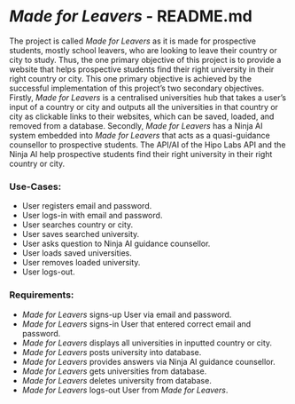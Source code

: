 # _Made for Leavers_ - README.md
The project is called _Made for Leavers_ as it is made for prospective students, mostly school leavers, who are looking to leave their country or city to study. Thus, the one primary objective of this project is to provide a website that helps prospective students find their right university in their right country or city. This one primary objective is achieved by the successful implementation of this project’s two secondary objectives. Firstly, _Made for Leavers_ is a centralised universities hub that takes a user’s input of a country or city and outputs all the universities in that country or city as clickable links to their websites, which can be saved, loaded, and removed from a database. Secondly, _Made for Leavers_ has a Ninja AI system embedded into _Made for Leavers_ that acts as a quasi-guidance counsellor to prospective students. The API/AI of the Hipo Labs API and the Ninja AI help prospective students find their right university in their right country or city.

### Use-Cases:
- User registers email and password.	
- User logs-in with email and password.	
- User searches country or city.	
- User saves searched university.
- User asks question to Ninja AI guidance counsellor.	
- User loads saved universities.
- User removes loaded university.	
- User logs-out.

### Requirements:
- _Made for Leavers_ signs-up User via email and password.	
- _Made for Leavers_ signs-in User that entered correct email and password.	
- _Made for Leavers_ displays all universities in inputted country or city.	
- _Made for Leavers_ posts university into database.
- _Made for Leavers_ provides answers via Ninja AI guidance counsellor.	
- _Made for Leavers_ gets universities from database.
- _Made for Leavers_ deletes university from database.	
- _Made for Leavers_ logs-out User from _Made for Leavers_.